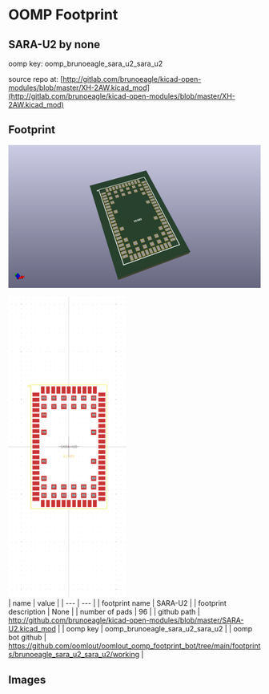 # OOMP Footprint  
## SARA-U2  by none  
  
oomp key: oomp_brunoeagle_sara_u2_sara_u2  
  
source repo at: [http://gitlab.com/brunoeagle/kicad-open-modules/blob/master/XH-2AW.kicad_mod](http://gitlab.com/brunoeagle/kicad-open-modules/blob/master/XH-2AW.kicad_mod)  
## Footprint  
  
[![working_kicad_pcb_3d.png](working_kicad_pcb_3d_600.png)](working_kicad_pcb_3d.png)  
  
[![working.png](working_600.png)](working.png)  
| name | value | 
| --- | --- | 
| footprint name | SARA-U2 | 
| footprint description | None | 
| number of pads | 96 | 
| github path | http://github.com/brunoeagle/kicad-open-modules/blob/master/SARA-U2.kicad_mod | 
| oomp key | oomp_brunoeagle_sara_u2_sara_u2 | 
| oomp bot github | https://github.com/oomlout/oomlout_oomp_footprint_bot/tree/main/footprints/brunoeagle_sara_u2_sara_u2/working | 
## Images  
